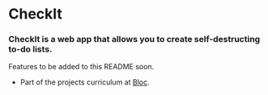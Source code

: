 # CheckIt #
### CheckIt is a web app that allows you to create self-destructing to-do lists. ###

Features to be added to this README soon.
- Part of the projects curriculum at [Bloc][1].


[1]: http://www.bloc.io
